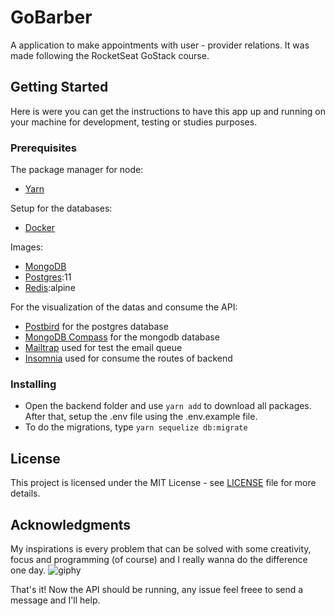# GoBarber
A application to make appointments with user - provider relations. It was made following the RocketSeat GoStack course.

## Getting Started
Here is were you can get the instructions to have this app up and running on your machine for development, testing or studies purposes.

### Prerequisites
The package manager for node:
- [Yarn](https://yarnpkg.com/lang/en/docs/install/#windows-stable)

Setup for the databases:
- [Docker](https://docs.docker.com/install/)

Images:
- [MongoDB](https://hub.docker.com/_/mongo) 
- [Postgres](https://hub.docker.com/_/postgres):11
- [Redis](https://hub.docker.com/_/redis/):alpine

For the visualization of the datas and consume the API:
- [Postbird](https://electronjs.org/apps/postbird) for the postgres database
- [MongoDB Compass](https://www.mongodb.com/products/compass) for the mongodb database
- [Mailtrap](https://mailtrap.io/) used for test the email queue
- [Insomnia](https://insomnia.rest/download/) used for consume the routes of backend

### Installing
- Open the backend folder and use ```yarn add``` to download all packages. After that, setup the .env file using the .env.example file.
- To do the migrations, type ```yarn sequelize db:migrate```

## License
This project is licensed under the MIT License - see [LICENSE](LICENSE.md) file for more details.

## Acknowledgments
My inspirations is every problem that can be solved with some creativity, focus and programming (of course) and I really wanna do the difference one day.
![giphy](https://user-images.githubusercontent.com/43659888/72206994-f932e600-3472-11ea-8c2b-7b4c24e9b47c.gif)

That's it! Now the API should be running, any issue feel freee to send a message and I'll help.
